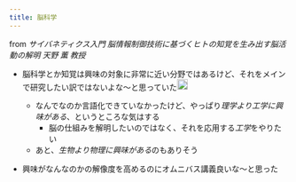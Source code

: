 ```yaml
---
title: 脳科学
---
```


from *サイバネティクス入門 脳情報制御技術に基づくヒトの知覚を生み出す脳活動の解明 天野 薫 教授*

* 脳科学とか知覚は興味の対象に非常に近い分野ではあるけど、それをメインで研究したい訳ではないよな〜と思っていた<img src='https://scrapbox.io/api/pages/blu3mo-public/blu3mo/icon' alt='blu3mo.icon' height="19.5"/>

  * なんでなのか言語化できていなかったけど、やっぱり*理学より工学に興味がある*、というところな気はする
    * 脳の仕組みを解明したいのではなく、それを応用する*工学*をやりたい
  * あと、*生物より物理に興味がある*のもありそう
* 興味がなんなのかの解像度を高めるのにオムニバス講義良いな〜と思った
